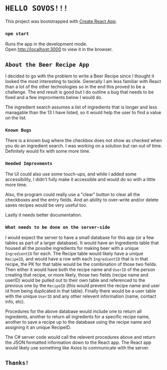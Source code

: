 # `HELLO SOVOS!!!`

This project was bootstrapped with [Create React App](https://github.com/facebookincubator/create-react-app).

### `npm start`

Runs the app in the development mode.<br>
Open [http://localhost:3000](http://localhost:3000) to view it in the browser.

## `About the Beer Recipe App`

I decided to go with the problem to write a Beer Recipe since I thought it looked the most interesting to tackle.  Generally I am less familiar with React than a lot of the other technologies so in the end this proved to be a challenge.  The end result is good but I do outline a bug that needs to be fixed and a few improvments below I would do.

The ingredient search assumes a list of ingredients that is longer and less managable than the 13 I have listed, so it would help the user to find a value on the list.

### `Known Bugs`
There is a known bug where the checkbox does not show as checked when you do an ingredient search.  I was working on a solution but ran out of time.  Definitely would fix with some more time.  

### `Needed Improvments`
The UI could also use some touch-ups, and while I added some accessibility, I didn't fully make it accessible and would do so with a little more time.

Also, the program could really use a "clear" button to clear all the checkboxes and the entry fields.  And an ability to over-write and/or delete saves recipes would be very useful too.

Lastly it needs better documentation.

### `What needs to be done on the server-side`

I would expect the server to have a small database for this app (or a few tables as part of a larger database).  It would have an Ingredients table that housed all the possibe ingredients for making beer with a unique `IngredientID` for each.  The Recipe table would likely have a unique `RecipeID`, and would have a row with each `IngredientID` that is in that recipe, the PK for that table would be the combination of those two fields.  Then either it would have both the recipe name and `UserID` of the person creating that recipe, or more likely, those two fields (recipe name and userID) would be pulled out to their own table and referenced to the previous one by the `RecipeID` (this would prevent the recipe name and user id from being duplicated in that table).  Finally there would be a user table with the unique `UserID` and any other relevent information (name, contact info, etc).

Procedures for the above database would include one to return all ingredents, another to return all ingredents for a specific recipe name, another to save a recipe up to the database using the recipe name and assigning it an unique RecipeID.

The C# server code would call the relevent procedures above and return the JSON formatted information down to the React app.  The React app would likely use something like Axios to communicate with the server.

## `Thanks!`
